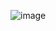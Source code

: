 ![image](https://github.com/mummypapakasher/1/assets/159010880/d623562e-02a9-413f-8406-62c796d82db6)
